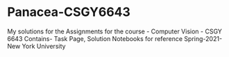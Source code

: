 # Panacea-CSGY6643
My solutions for the Assignments for the course - Computer Vision - CSGY 6643
Contains- Task Page, Solution Notebooks for reference
Spring-2021- New York University
